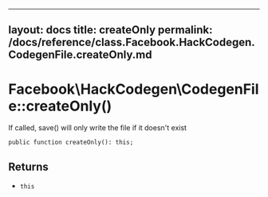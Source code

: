 
***

layout: docs
title: createOnly
permalink: /docs/reference/class.Facebook.HackCodegen.CodegenFile.createOnly.md
---







# Facebook\\HackCodegen\\CodegenFile::createOnly()




If called, save() will only write the file if it doesn't exist




``` Hack
public function createOnly(): this;
```




## Returns




+ ` this `